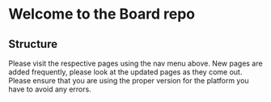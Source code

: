 # Welcome to the Board repo



## Structure

Please visit the respective pages using the nav menu above. New pages are added frequently, please look at the updated pages as they come out. Please ensure that you are using the proper version for the platform you have to avoid any errors.


